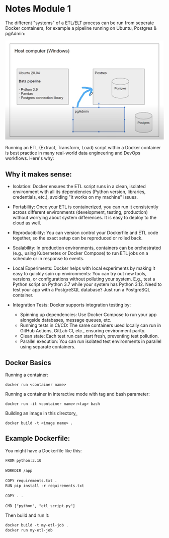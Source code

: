 # Notes Module 1

The different "systems" of a ETL/ELT process can be run from seperate Docker containers, for example a pipeline running on Ubuntu, Postgres & pgAdmin:

![image](img/containers.png)

Running an ETL (Extract, Transform, Load) script within a Docker container is best practice in many real-world data engineering and DevOps workflows. Here's why:

## Why it makes sense:

- Isolation: Docker ensures the ETL script runs in a clean, isolated environment with all its dependencies (Python version, libraries, credentials, etc.), avoiding "it works on my machine" issues.

- Portability: Once your ETL is containerized, you can run it consistently across different environments (development, testing, production) without worrying about system differences. It is easy to deploy to the cloud as well.

- Reproducibility: You can version control your Dockerfile and ETL code together, so the exact setup can be reproduced or rolled back.

- Scalability: In production environments, containers can be orchestrated (e.g., using Kubernetes or Docker Compose) to run ETL jobs on a schedule or in response to events.

- Local Experiments: Docker helps with local experiments by making it easy to quickly spin up environments: You can try out new tools, versions, or configurations without polluting your system. E.g., test a Python script on Python 3.7 while your system has Python 3.12. Need to test your app with a PostgreSQL database? Just run a PostgreSQL container.

- Integration Tests: Docker supports integration testing by:

  - Spinning up dependencies: Use Docker Compose to run your app alongside databases, message queues, etc.
  - Running tests in CI/CD: The same containers used locally can run in GitHub Actions, GitLab CI, etc., ensuring environment parity.
  - Clean state: Each test run can start fresh, preventing test pollution.
  - Parallel execution: You can run isolated test environments in parallel using separate containers.

## Docker Basics

Running a container:

    docker run <container name>

Running a container in interactive mode with tag and bash parameter:

    docker run -it <container name>:<tag> bash

Building an image in this directory\_

    docker build -t <image name> .

## Example Dockerfile:

You might have a Dockerfile like this:

    FROM python:3.10

    WORKDIR /app

    COPY requirements.txt .
    RUN pip install -r requirements.txt

    COPY . .

    CMD ["python", "etl_script.py"]

Then build and run it:

    docker build -t my-etl-job .
    docker run my-etl-job
